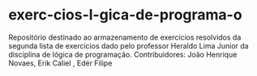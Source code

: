 # exerc-cios-l-gica-de-programa-o
Repositório destinado ao armazenamento de exercícios resolvidos da segunda lista de exercicios dado pelo professor Heraldo Lima Junior da disciplina de lógica de programação.
Contribuidores: João Henrique Novaes, Erik Caliel , Edér Filipe
